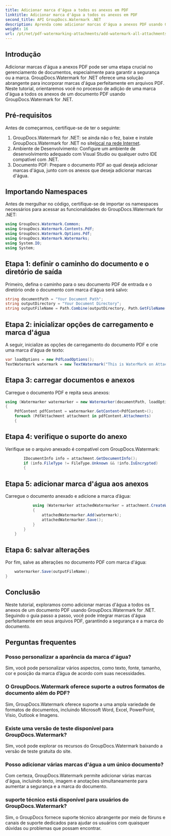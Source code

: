 ```yaml
---
title: Adicionar marca d'água a todos os anexos em PDF
linktitle: Adicionar marca d'água a todos os anexos em PDF
second_title: API GroupDocs.Watermark .NET
description: Aprenda como adicionar marcas d'água a anexos PDF usando GroupDocs.Watermark for .NET. Proteja facilmente seus documentos com marcas d'água personalizadas.
weight: 16
url: /pt/net/pdf-watermarking-attachments/add-watermark-all-attachments-pdf/
---
```

## Introdução
Adicionar marcas d'água a anexos PDF pode ser uma etapa crucial no gerenciamento de documentos, especialmente para garantir a segurança ou a marca. GroupDocs.Watermark for .NET oferece uma solução abrangente para incorporar marcas d'água perfeitamente em arquivos PDF. Neste tutorial, orientaremos você no processo de adição de uma marca d'água a todos os anexos de um documento PDF usando GroupDocs.Watermark for .NET.
## Pré-requisitos
Antes de começarmos, certifique-se de ter o seguinte:
1.  GroupDocs.Watermark for .NET: se ainda não o fez, baixe e instale GroupDocs.Watermark for .NET no site[local na rede Internet](https://releases.groupdocs.com/Watermark/net/).
2. Ambiente de Desenvolvimento: Configure um ambiente de desenvolvimento adequado com Visual Studio ou qualquer outro IDE compatível com .NET.
3. Documento PDF: Prepare o documento PDF ao qual deseja adicionar marcas d'água, junto com os anexos que deseja adicionar marcas d'água.

## Importando Namespaces
Antes de mergulhar no código, certifique-se de importar os namespaces necessários para acessar as funcionalidades do GroupDocs.Watermark for .NET:
```csharp
using GroupDocs.Watermark.Common;
using GroupDocs.Watermark.Contents.Pdf;
using GroupDocs.Watermark.Options.Pdf;
using GroupDocs.Watermark.Watermarks;
using System.IO;
using System;
```
## Etapa 1: definir o caminho do documento e o diretório de saída
Primeiro, defina o caminho para o seu documento PDF de entrada e o diretório onde o documento com marca d'água será salvo:
```csharp
string documentPath = "Your Document Path";
string outputDirectory = "Your Document Directory";
string outputFileName = Path.Combine(outputDirectory, Path.GetFileName(documentPath));
```
## Etapa 2: inicializar opções de carregamento e marca d'água
A seguir, inicialize as opções de carregamento do documento PDF e crie uma marca d'água de texto:
```csharp
var loadOptions = new PdfLoadOptions();
TextWatermark watermark = new TextWatermark("This is WaterMark on Attachment", new Font("Arial", 19));
```
## Etapa 3: carregar documentos e anexos
Carregue o documento PDF e repita seus anexos:
```csharp
using (Watermarker watermarker = new Watermarker(documentPath, loadOptions))
{
    PdfContent pdfContent = watermarker.GetContent<PdfContent>();
    foreach (PdfAttachment attachment in pdfContent.Attachments)
    {
```
## Etapa 4: verifique o suporte do anexo
Verifique se o arquivo anexado é compatível com GroupDocs.Watermark:
```csharp
        IDocumentInfo info = attachment.GetDocumentInfo();
        if (info.FileType != FileType.Unknown && !info.IsEncrypted)
        {
```
## Etapa 5: adicionar marca d'água aos anexos
Carregue o documento anexado e adicione a marca d’água:
```csharp
            using (Watermarker attachedWatermarker = attachment.CreateWatermarker())
            {
                attachedWatermarker.Add(watermark);
                attachedWatermarker.Save();
            }
        }
    }
```
## Etapa 6: salvar alterações
Por fim, salve as alterações no documento PDF com marca d'água:
```csharp
    watermarker.Save(outputFileName);
}
```

## Conclusão
Neste tutorial, exploramos como adicionar marcas d'água a todos os anexos de um documento PDF usando GroupDocs.Watermark for .NET. Seguindo o guia passo a passo, você pode integrar marcas d'água perfeitamente em seus arquivos PDF, garantindo a segurança e a marca do documento.
## Perguntas frequentes
### Posso personalizar a aparência da marca d'água?
Sim, você pode personalizar vários aspectos, como texto, fonte, tamanho, cor e posição da marca d’água de acordo com suas necessidades.
### O GroupDocs.Watermark oferece suporte a outros formatos de documento além do PDF?
Sim, GroupDocs.Watermark oferece suporte a uma ampla variedade de formatos de documentos, incluindo Microsoft Word, Excel, PowerPoint, Visio, Outlook e Imagens.
### Existe uma versão de teste disponível para GroupDocs.Watermark?
Sim, você pode explorar os recursos do GroupDocs.Watermark baixando a versão de teste gratuita do site.
### Posso adicionar várias marcas d'água a um único documento?
Com certeza, GroupDocs.Watermark permite adicionar várias marcas d'água, incluindo texto, imagem e anotações simultaneamente para aumentar a segurança e a marca do documento.
### suporte técnico está disponível para usuários do GroupDocs.Watermark?
Sim, o GroupDocs fornece suporte técnico abrangente por meio de fóruns e canais de suporte dedicados para ajudar os usuários com quaisquer dúvidas ou problemas que possam encontrar.